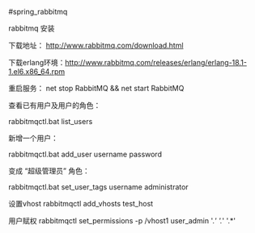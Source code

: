 #spring_rabbitmq

rabbitmq 安装
    
   下载地址： http://www.rabbitmq.com/download.html 
   
   下载erlang环境：http://www.rabbitmq.com/releases/erlang/erlang-18.1-1.el6.x86_64.rpm
    
重启服务：
net stop RabbitMQ && net start RabbitMQ

查看已有用户及用户的角色：

rabbitmqctl.bat list_users


新增一个用户：

rabbitmqctl.bat add_user username password


变成 “超级管理员” 角色：

rabbitmqctl.bat set_user_tags username administrator

设置vhost
 rabbitmqctl add_vhosts test_host

用户赋权
rabbitmqctl  set_permissions -p /vhost1  user_admin '.*' '.*' '.*' 